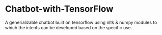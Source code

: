 # Chatbot-with-TensorFlow
A generializable chatbot built on tensorflow using nltk & numpy modules to which the intents can be developed based on the specific use.
